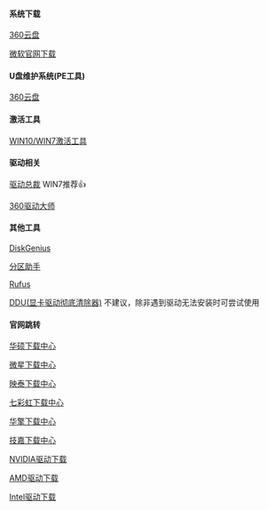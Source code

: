 #### 系统下载
[360云盘](https://sys.amorh.cn/download.html)

[微软官网下载](https://www.microsoft.com/zh-cn/software-download/windows10)

#### U盘维护系统(PE工具)
[360云盘](https://yunpan.360.cn/surl_yuX4jZskgaC)


#### 激活工具

[WIN10/WIN7激活工具](https://github.com/yidailatiao/yidailatiao.github.io/files/4038196/default.zip)

#### 驱动相关

[驱动总裁](http://drvceoup.drvceo.com/Final/DrvCeooLinstaller.exe)   WIN7推荐👍

[360驱动大师](https://dl.360safe.com/drvmgr/360DrvMgrInstaller_beta.exe)

#### 其他工具

[DiskGenius](http://www.diskgenius.cn/download.php)

[分区助手](https://www.disktool.cn/download.html)

[Rufus](http://rufus.ie)

[DDU(显卡驱动彻底清除器)](https://www.wagnardsoft.com/DDU/download/DDU%20v18.0.1.9.exe)
不建议，除非遇到驱动无法安装时可尝试使用

#### 官网跳转

[华硕下载中心](https://www.asus.com.cn/support/Download-Center)

[微星下载中心](https://cn.msi.com/support#support_download)

[映泰下载中心](http://www.biostar.com.cn/app/en-us/support/download.php)

[七彩虹下载中心](https://www.colorful.cn/server.aspx?classid=2825)

[华擎下载中心](https://www.asrock.com/support/index.cn.asp)

[技嘉下载中心](https://www.gigabyte.cn/Support)

[NVIDIA驱动下载](https://www.geforce.cn/drivers)

[AMD驱动下载](https://www.amd.com/zh-hans/support)

[Intel驱动下载](https://downloadcenter.intel.com/zh-cn/)
